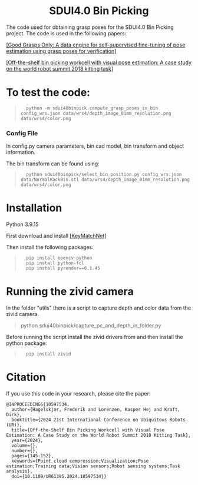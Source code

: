 <h1 align="center">
SDUI4.0 Bin Picking
</h1>

The code used for obtaining grasp poses for the SDUI4.0 Bin Picking project. The code is used in the following papers:

<a href="https://arxiv.org/abs/2409.11512">[Good Grasps Only: A data engine for self-supervised fine-tuning of pose estimation using grasp poses for verification]</a>

<a href="https://arxiv.org/abs/2309.16221">[Off-the-shelf bin picking workcell with visual pose estimation: A case study on the world robot summit 2018 kitting task]</a>

# To test the code:

>		python -m sdui40binpick.compute_grasp_poses_in_bin config_wrs.json data/wrs4/depth_image_01mm_resolution.png data/wrs4/color.png

### Config File

In config.py camera parameters, bin cad model, bin transform and object information.

The bin transform can be found using:

>		python sdui40binpick/select_bin_position.py config_wrs.json data/NormalRackBin.stl data/wrs4/depth_image_01mm_resolution.png data/wrs4/color.png

# Installation

Python 3.9.15

First download and install <a href="https://github.com/fhagelskjaer/keymatchnet">[KeyMatchNet]</a>

Then install the following packages:

>		pip install opencv-python
>		pip install python-fcl
>		pip install pyrender==0.1.45

# Running the zivid camera

In the folder "utils" there is a script to capture depth and color data from the zivid camera.

> python sdui40binpick/capture_pc_and_depth_in_folder.py

Before running the script install the zivid drivers from and then install the python package:

>		pip install zivid

# Citation
If you use this code in your research, please cite the paper:

```
@INPROCEEDINGS{10597534,
  author={Hagelskjær, Frederik and Lorenzen, Kasper H⊘j and Kraft, Dirk},
  booktitle={2024 21st International Conference on Ubiquitous Robots (UR)}, 
  title={Off-the-Shelf Bin Picking Workcell with Visual Pose Estimation: A Case Study on the World Robot Summit 2018 Kitting Task}, 
  year={2024},
  volume={},
  number={},
  pages={145-152},
  keywords={Point cloud compression;Visualization;Pose estimation;Training data;Vision sensors;Robot sensing systems;Task analysis},
  doi={10.1109/UR61395.2024.10597534}}
```
